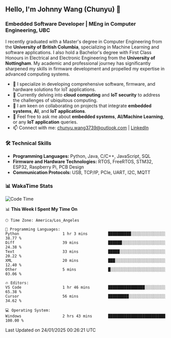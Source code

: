 ## Hello, I'm Johnny Wang (Chunyu) 👋

### Embedded Software Developer | MEng in Computer Engineering, UBC

I recently graduated with a Master's degree in Computer Engineering from the **University of British Columbia**, specializing in Machine Learning and software applications. I also hold a Bachelor's degree with First Class Honours in Electrical and Electronic Engineering from the **University of Nottingham**. My academic and professional journey has significantly sharpened my skills in firmware development and propelled my expertise in advanced computing systems.

- 🔭 I specialize in developing comprehensive software, firmware, and hardware solutions for IoT applications.
- 🌱 Currently delving into **cloud computing** and **IoT security** to address the challenges of ubiquitous computing.
- 🤝 I am keen on collaborating on projects that integrate **embedded systems**, **AI**, and **IoT applications**.
- 💬 Feel free to ask me about **embedded systems**, **AI/Machine Learning**, or any **IoT application** queries.
- 📫 Connect with me: [chunyu.wang3739@outlook.com](mailto:chunyu.wang3739@outlook.com) | [LinkedIn](https://www.linkedin.com/in/shycw1/)


### 🛠️ Technical Skills
- **Programming Languages:** Python, Java, C/C++, JavaScript, SQL
- **Firmware and Hardware Technologies:** RTOS, FreeRTOS, STM32, ESP32, Raspberry Pi, PCB Design
- **Communication Protocols:** USB, TCP/IP, PCIe, UART, I2C, MQTT

### 📊 WakaTime Stats
<!--START_SECTION:waka-->
![Code Time](http://img.shields.io/badge/Code%20Time-51%20hrs%2038%20mins-blue)

📊 **This Week I Spent My Time On** 

```text
🕑︎ Time Zone: America/Los_Angeles

💬 Programming Languages: 
Python                   1 hr 3 mins         ██████████░░░░░░░░░░░░░░░   38.77 % 
Diff                     39 mins             ██████░░░░░░░░░░░░░░░░░░░   24.38 % 
Text                     33 mins             █████░░░░░░░░░░░░░░░░░░░░   20.22 % 
XML                      20 mins             ███░░░░░░░░░░░░░░░░░░░░░░   12.40 % 
Other                    5 mins              █░░░░░░░░░░░░░░░░░░░░░░░░   03.06 % 

🔥 Editors: 
VS Code                  1 hr 46 mins        ████████████████░░░░░░░░░   65.38 % 
Cursor                   56 mins             █████████░░░░░░░░░░░░░░░░   34.62 % 

💻 Operating System: 
Windows                  2 hrs 43 mins       █████████████████████████   100.00 % 
```


 Last Updated on 24/01/2025 00:26:21 UTC
<!--END_SECTION:waka-->
